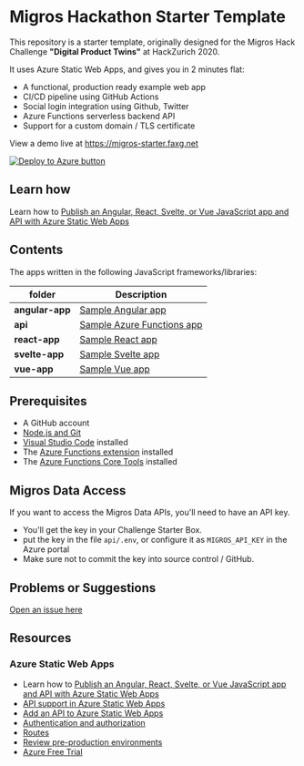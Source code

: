 # Migros Hackathon Starter Template 

This repository is a starter template, originally designed for the Migros Hack Challenge __"Digital Product Twins"__ at HackZurich 2020.

It uses Azure Static Web Apps, and gives you in 2 minutes flat:
- A functional, production ready example web app
- CI/CD pipeline using GitHub Actions 
- Social login integration using Github, Twitter
- Azure Functions serverless backend API
- Support for a custom domain / TLS certificate


View a demo live at <https://migros-starter.faxg.net>

[![Deploy to Azure button](https://aka.ms/deploytoazurebutton)](https://portal.azure.com/?feature.customportal=false#create/Microsoft.StaticApp)

## Learn how

Learn how to [Publish an Angular, React, Svelte, or Vue JavaScript app and API with Azure Static Web Apps](https://docs.microsoft.com/en-us/learn/modules/publish-app-service-static-web-app-api/?WT.mc_id=shopathome-github-jopapa)

## Contents

The apps written in the following JavaScript frameworks/libraries:

| folder          | Description                                                                                  |
| --------------- | -------------------------------------------------------------------------------------------- |
| **angular-app** | [Sample Angular app](https://github.com/johnpapa/shopathome/blob/master/angular-app)         |
| **api** | [Sample Azure Functions app](https://github.com/johnpapa/shopathome/blob/master/api) |
| **react-app**   | [Sample React app](https://github.com/johnpapa/shopathome/blob/master/react-app)             |
| **svelte-app**  | [Sample Svelte app](https://github.com/johnpapa/shopathome/blob/master/svelte-app)           |
| **vue-app**     | [Sample Vue app](https://github.com/johnpapa/shopathome/blob/master/vue-app)                 |

## Prerequisites

- A GitHub account
- [Node.js and Git](https://nodejs.org/)
- [Visual Studio Code](https://code.visualstudio.com/?WT.mc_id=shopathome-github-jopapa) installed
- The [Azure Functions extension](https://marketplace.visualstudio.com/items?itemName=ms-azuretools.vscode-azurefunctions?WT.mc_id=shopathome-github-jopapa) installed
- The [Azure Functions Core Tools](https://docs.microsoft.com/azure/azure-functions/functions-run-local?WT.mc_id=shopathome-github-jopapa) installed


## Migros Data Access
If you want to access the Migros Data APIs, you'll need to have an API key.
- You'll get the key in your Challenge Starter Box.
- put the key in the file ``api/.env``, or configure it as ``MIGROS_API_KEY`` in the Azure portal
- Make sure not to commit the key into source control / GitHub.



## Problems or Suggestions

[Open an issue here](https://github.com/faxg/retail-starter/issues)

## Resources

### Azure Static Web Apps

- Learn how to [Publish an Angular, React, Svelte, or Vue JavaScript app and API with Azure Static Web Apps](https://docs.microsoft.com/learn/modules/publish-app-service-static-web-app-api?wt.mc_id=shopathome-github-jopapa)
- [API support in Azure Static Web Apps](https://docs.microsoft.com/azure/static-web-apps/apis?wt.mc_id=shopathome-github-jopapa)
- [Add an API to Azure Static Web Apps](https://docs.microsoft.com/azure/static-web-apps/add-api?wt.mc_id=shopathome-github-jopapa)
- [Authentication and authorization](https://docs.microsoft.com/azure/static-web-apps/authentication-authorization?wt.mc_id=shopathome-github-jopapa)
- [Routes](https://docs.microsoft.com/azure/static-web-apps/routes?wt.mc_id=shopathome-github-jopapa)
- [Review pre-production environments](https://docs.microsoft.com/azure/static-web-apps/review-publish-pull-requests?wt.mc_id=shopathome-github-jopapa)
- [Azure Free Trial](https://azure.microsoft.com/free/?wt.mc_id=shopathome-github-jopapa)
